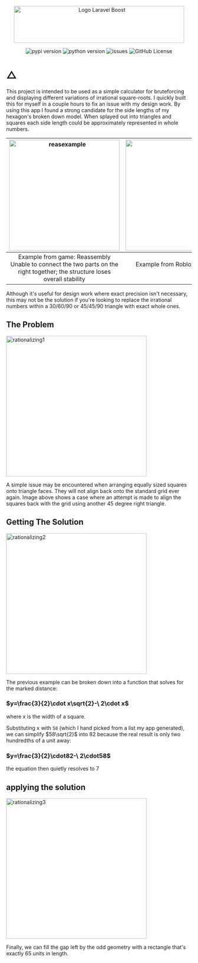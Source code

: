 <p align="center"><img width="462" height="100" src="https://github.com/user-attachments/assets/1c3ab3bb-cb59-48ff-8c06-b01d2a2a24a2" alt="Logo Laravel Boost"></p>

<div align="center" markdown="1">
  
  ![pypi version](https://img.shields.io/pypi/v/rationalize-sqrt)
  ![python version](https://img.shields.io/pypi/pyversions/rationalize-sqrt)
  ![issues](https://img.shields.io/github/issues-raw/K1CE/Square-Root_rationalizer)
  ![GitHub License](https://img.shields.io/github/license/K1CE/Square-Root_rationalizer)
</div>

# △
  This project is intended to be used as a simple calculator for bruteforcing and displaying different variations of irrational square-roots. 
  I quickly built this for myself in a couple hours to fix an issue with my design work. By using this app I found a strong candidate for the 
  side lengths of my hexagon's broken down model. When splayed out into triangles and squares each side length could be approximately represented
  in whole numbers. 

<img width="300" height="300" alt="reasexample" src="https://github.com/user-attachments/assets/c49c86e3-8bbc-4029-8a7b-e3e87ca28e8a" />       |  <img width="793" height="300" alt="image" src="https://github.com/user-attachments/assets/f538403e-96d3-43c9-9081-020b89cf1f37" />
:-------------------------:|:-------------------------:
Example from game: Reassembly <br/> Unable to connect the two parts on the right together; the structure loses overall stability | Example from Roblox studio: making a hexagon with walls results in stubborn seams which can be mitigated by choosing a better scale

  Although it's useful for design work where exact precision isn't necessary, this may not be the solution if you're looking to replace the irrational numbers within a 30/60/90 or 45/45/90 triangle with exact whole ones.

## The Problem

<img width="381" height="381" alt="rationalizing1" src="https://github.com/user-attachments/assets/af2f8025-3369-4324-a13b-dd82ce8c7e56" />

A simple issue may be encountered when arranging equally sized squares onto triangle faces. They will not align back onto the standard grid ever again.
Image above shows a case where an attempt is made to align the squares back with the grid using another 45 degree right triangle.


## Getting The Solution

<img width="381" height="381" alt="rationalizing2" src="https://github.com/user-attachments/assets/77692b77-aad4-4713-9a49-53dbca9d0c96" />

The previous example can be broken down into a function that solves for the marked distance:

### $y=\frac{3}{2}\cdot x\sqrt{2}-\ 2\cdot x$ 

where x is the width of a square.

Substituting x with `58` (which I hand picked from a list my app generated), we can simplify $58\sqrt{2}$ into 82 because the real result is only two 
hundredths of a unit away:

### $y=\frac{3}{2}\cdot82-\ 2\cdot58$

the equation then quietly resolves to 7

## applying the solution

<img width="381" height="381" alt="rationalizing3" src="https://github.com/user-attachments/assets/8a75cb72-a79d-4bb5-9d19-0675583615ef" />

Finally, we can fill the gap left by the odd geometry with a rectangle that's exactly 65 units in length.
